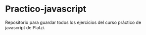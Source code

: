 # Practico-javascript
Repositorio para guardar todos los ejercicios del curso práctico de javascript de Platzi.
